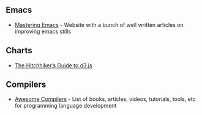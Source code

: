 ## Emacs

* [Mastering Emacs](https://www.masteringemacs.org/reading-guide) - Website with a bunch of well written articles on improving emacs stills

## Charts

* [The Hitchhiker’s Guide to d3.js](https://medium.com/@enjalot/the-hitchhikers-guide-to-d3-js-a8552174733a)

## Compilers

* [Awesome Compilers](https://github.com/aalhour/awesome-compilers/blob/master/README.md) - List of books, articles, videos, tutorials, tools, etc for programming language development
